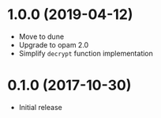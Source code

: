 # 1.0.0 (2019-04-12)

* Move to dune
* Upgrade to opam 2.0
* Simplify `decrypt` function implementation

# 0.1.0 (2017-10-30)

* Initial release
